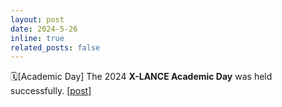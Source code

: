```yaml
---
layout: post
date: 2024-5-26
inline: true
related_posts: false
---
```



🗓️️[Academic Day] The 2024 **X-LANCE Academic Day** was held successfully. <a href="https://mp.weixin.qq.com/s/b3Rp5J1RYTk-mMPBrztkFQ"> [post] </a>
